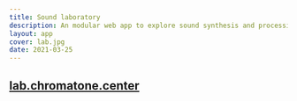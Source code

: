 ```yaml
---
title: Sound laboratory
description: An modular web app to explore sound synthesis and processing right in the browser
layout: app
cover: lab.jpg
date: 2021-03-25
---
```


## [lab.chromatone.center](https://lab.chromatone.center)
